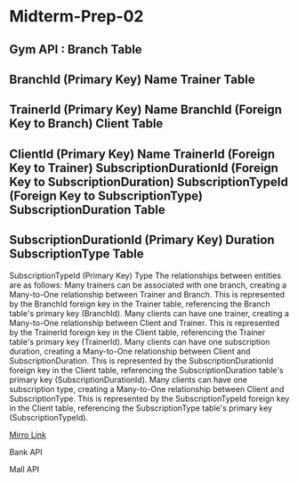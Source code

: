 # Midterm-Prep-02

Gym API :
Branch Table
------------
BranchId (Primary Key)
Name
Trainer Table
-------------
TrainerId (Primary Key)
Name
BranchId (Foreign Key to Branch)
Client Table
------------
ClientId (Primary Key)
Name
TrainerId (Foreign Key to Trainer)
SubscriptionDurationId (Foreign Key to SubscriptionDuration)
SubscriptionTypeId (Foreign Key to SubscriptionType)
SubscriptionDuration Table
--------------------------
SubscriptionDurationId (Primary Key)
Duration
SubscriptionType Table
----------------------
SubscriptionTypeId (Primary Key)
Type
The relationships between entities are as follows: Many trainers can be associated with one branch, creating a Many-to-One relationship between Trainer and Branch. This is represented by the BranchId foreign key in the Trainer table, referencing the Branch table's primary key (BranchId). Many clients can have one trainer, creating a Many-to-One relationship between Client and Trainer. This is represented by the TrainerId foreign key in the Client table, referencing the Trainer table's primary key (TrainerId). Many clients can have one subscription duration, creating a Many-to-One relationship between Client and SubscriptionDuration. This is represented by the SubscriptionDurationId foreign key in the Client table, referencing the SubscriptionDuration table's primary key (SubscriptionDurationId). Many clients can have one subscription type, creating a Many-to-One relationship between Client and SubscriptionType. This is represented by the SubscriptionTypeId foreign key in the Client table, referencing the SubscriptionType table's primary key (SubscriptionTypeId).

[Mirro Link](https://miro.com/welcomeonboard/MzFTSDNYZ2R6cFpXYVBMT0l5NWVaS1ZJVWN1VFFTMjVVUEw2cE9ab3lWUTJXTVVaeVlQNGJ0Q0xHQkdrNUNVbXwzNDU4NzY0NTQ5OTQ2MzU2NzU3fDI=?share_link_id=91603817963)


Bank API 


Mall API 
